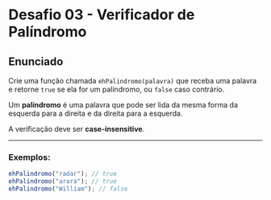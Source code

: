 # Desafio 03 - Verificador de Palíndromo

## Enunciado

Crie uma função chamada `ehPalindromo(palavra)` que receba uma palavra e retorne `true` se ela for um palíndromo, ou `false` caso contrário.

Um **palíndromo** é uma palavra que pode ser lida da mesma forma da esquerda para a direita e da direita para a esquerda.

A verificação deve ser **case-insensitive**.

---

### Exemplos:

```js
ehPalindromo("radar"); // true
ehPalindromo("arara"); // true
ehPalindromo("William"); // false
